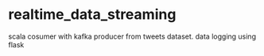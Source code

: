 # realtime_data_streaming
scala cosumer with kafka producer from tweets dataset. data logging using flask
